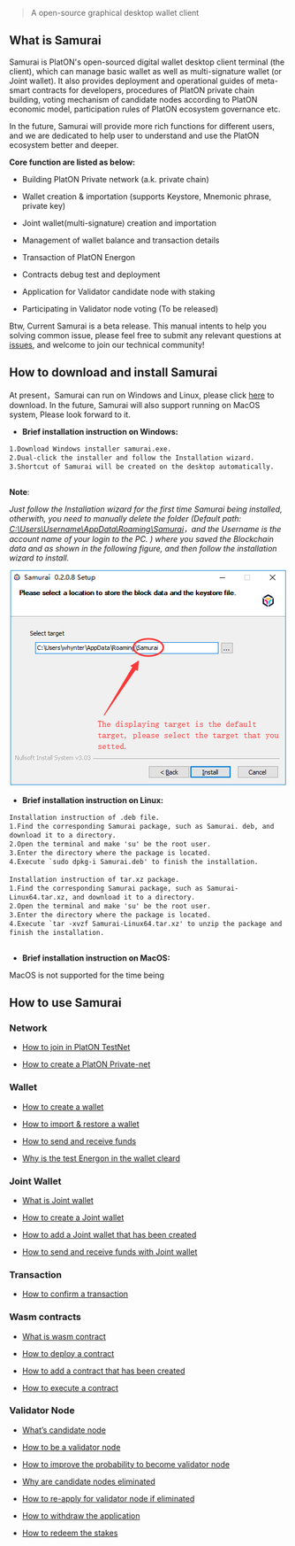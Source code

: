 > A open-source graphical desktop wallet client

## What is Samurai

Samurai is PlatON's open-sourced digital wallet desktop client terminal (the client), which can manage basic wallet as well as multi-signature wallet (or Joint wallet). It also provides deployment and operational guides of meta-smart contracts for developers, procedures of PlatON private chain building, voting mechanism of candidate nodes according to PlatON economic model, participation rules of PlatON ecosystem governance etc.

In the future, Samurai will provide more rich functions for different users, and we are dedicated to help user to understand and use the PlatON ecosystem better and deeper.

**Core function are listed as below:**

- Building PlatON Private network (a.k. private chain)

- Wallet creation & importation (supports Keystore, Mnemonic phrase, private key)

- Joint wallet(multi-signature) creation and importation 

- Management of wallet balance and transaction details

- Transaction of PlatON Energon

- Contracts debug test and deployment

- Application for Validator candidate node with staking

- Participating in Validator node voting (To be released)

Btw, Current Samurai is a beta release. This manual intents to help you solving common issue, please feel free to submit any relevant questions at [issues](https://github.com/PlatONnetwork/wiki/issues),  and welcome to join our technical community!


## How to download and install Samurai

At present，Samurai can run on Windows and Linux, please click [here](https://github.com/PlatONnetwork/Samurai/releases) to download. In the future, Samurai will also support running on MacOS system, Please look forward to it. 

+ **Brief installation instruction on Windows:**


```
1.Download Windows installer samurai.exe.
2.Dual-click the installer and follow the Installation wizard.
3.Shortcut of Samurai will be created on the desktop automatically.


```
**Note**:  

*Just follow the Installation wizard for the first time Samurai being  installed, otherwith,  you need to manually delete the folder (Default path: <u>C:\Users\Username\AppData\Roaming\Samurai</u>，and the Username is the account name of your login to the PC. ) where you saved the Blockchain data and as shown in the following figure, and then follow the installation wizard to install.*

![Image text](_platon-samurai-EN/image/Keystore_address.png)



+ **Brief installation instruction on Linux:**


```
Installation instruction of .deb file.
1.Find the corresponding Samurai package, such as Samurai. deb, and download it to a directory.
2.Open the terminal and make 'su' be the root user.
3.Enter the directory where the package is located.
4.Execute `sudo dpkg-i Samurai.deb' to finish the installation.

Installation instruction of tar.xz package.
1.Find the corresponding Samurai package, such as Samurai-Linux64.tar.xz, and download it to a directory.
2.Open the terminal and make 'su' be the root user.
3.Enter the directory where the package is located.
4.Execute `tar -xvzf Samurai-Linux64.tar.xz' to unzip the package and finish the installation.


```
+ **Brief installation instruction on MacOS:**

MacOS is not supported for the time being



## How to use Samurai

### Network

- [How to join in PlatON TestNet](en-us/_platon-samurai-EN/_join-in-a-network#join_net)

- [How to create a PlatON Private-net](en-us/_platon-samurai-EN/_join-in-a-network#create_private)

### Wallet

- [How to create a wallet](en-us/_platon-samurai-EN/_general-wallet#create_wallet)

- [How to import & restore a wallet](en-us/_platon-samurai-EN/_general-wallet#import_wallet)

- [How to send and receive funds](en-us/_platon-samurai-EN/_general-wallet#send_recv_atp)

- [Why is the test Energon in the wallet cleard](en-us/_platon-samurai-EN/_general-wallet#why_is_cleard)

### Joint Wallet

- [What is Joint wallet](en-us/_platon-samurai-EN/_joint-wallet#what_is)
- [How to create a Joint wallet](en-us/_platon-samurai-EN/_joint-wallet#how_to_create)

- [How to add a Joint wallet that has been created](en-us/_platon-samurai-EN/_joint-wallet#how_to_add)
- [How to send and receive funds with Joint wallet](en-us/_platon-samurai-EN/_joint-wallet#how_to_use)

### Transaction

- [How to confirm a transaction](en-us/_platon-samurai-EN/_confirm-transactions#comfire_txs)

### Wasm contracts

- [What is wasm contract](en-us/_platon-samurai-EN/_wasm-contracts#what_is_msc)

- [How to deploy a contract](en-us/_platon-samurai-EN/_wasm-contracts#how_to_deploy)

- [How to add a contract that has been created ](en-us/_platon-samurai-EN/_wasm-contracts#how_to_add)

- [How to execute a contract ](en-us/_platon-samurai-EN/_wasm-contracts#how_to_run)
### Validator Node
- [What’s candidate node](en-us/_platon-samurai-EN/_Validator-Node#what_is_CN)

- [How to be a validator node](en-us/_platon-samurai-EN/_Validator-Node#how_to_be_VN)

- [How to improve the probability to become validator node](en-us/_platon-samurai-EN/_Validator-Node#how_to_improve)

- [Why are candidate nodes eliminated](en-us/_platon-samurai-EN/_Validator-Node#why_be_eliminated)

- [How to re-apply for validator node if eliminated](en-us/_platon-samurai-EN/_Validator-Node#how_to_re-apply)

- [How to withdraw the application](en-us/_platon-samurai-EN/_Validator-Node#how_to_withdraw)

- [How to redeem the stakes](en-us/_platon-samurai-EN/_Validator-Node#how_to_redeem_stakes)

